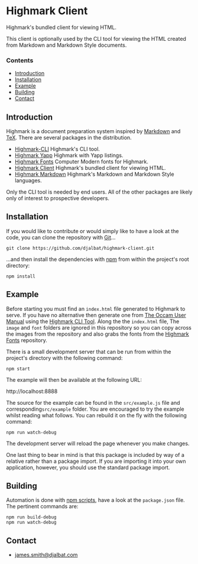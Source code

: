# Highmark Client

Highmark's bundled client for viewing HTML.

This client is optionally used by the CLI tool for viewing the HTML created from Markdown and Markdown Style documents.

### Contents

- [Introduction](#introduction)
- [Installation](#installation)
- [Example](#example)
- [Building](#buidling)
- [Contact](#contact)

## Introduction

Highmark is a document preparation system inspired by [Markdown](https://en.wikipedia.org/wiki/Markdown) and [TeX](https://en.wikipedia.org/wiki/TeX).
There are several packages in the distribution.

- [Highmark-CLI](https://github.com/djalbat/highmark-cli) Highmark's CLI tool.
- [Highmark Yapp](https://github.com/djalbat/highmark-yapp) Highmark with Yapp listings.
- [Highmark Fonts](https://github.com/djalbat/highmark-fonts) Computer Modern fonts for Highmark.
- [Highmark Client](https://github.com/djalbat/highmark-client) Highmark's bundled client for viewing HTML.
- [Highmark Markdown](https://github.com/djalbat/highmark-markdown) Highmark's Markdown and Markdown Style languages.

Only the CLI tool is needed by end users.
All of the other packages are likely only of interest to prospective developers.

## Installation

If you would like to contribute or would simply like to have a look at the code, you can clone the repository with [Git](https://git-scm.com/)...

    git clone https://github.com/djalbat/highmark-client.git

...and then install the dependencies with [npm](https://www.npmjs.com/) from within the project's root directory:

    npm install

## Example

Before starting you must find an `index.html` file generated to Highmark to serve.
If you have no alternative then generate one from [The Occam User Manual](https://github.com/djalbat/the-occam-user-manual) using the [Highmark CLI Tool](https://github.com/djalbat/highmark-cli).
Along the the `index.html` file, The `image` and `font` folders are ignored in this repository so you can copy across the images from the repository and also grabs the fonts from the [Highmark Fonts](https://github.com/djalbat/highmark-fonts) repository.

There is a small development server that can be run from within the project's directory with the following command:

    npm start

The example will then be available at the following URL:

http://localhost:8888

The source for the example can be found in the `src/example.js` file and corresponding`src/example` folder. You are encouraged to try the example whilst reading what follows. You can rebuild it on the fly with the following command:

    npm run watch-debug

The development server will reload the page whenever you make changes.

One last thing to bear in mind is that this package is included by way of a relative rather than a package import. If you are importing it into your own application, however, you should use the standard package import.

## Building

Automation is done with [npm scripts](https://docs.npmjs.com/misc/scripts), have a look at the `package.json` file. The pertinent commands are:

    npm run build-debug
    npm run watch-debug

## Contact

* james.smith@djalbat.com
